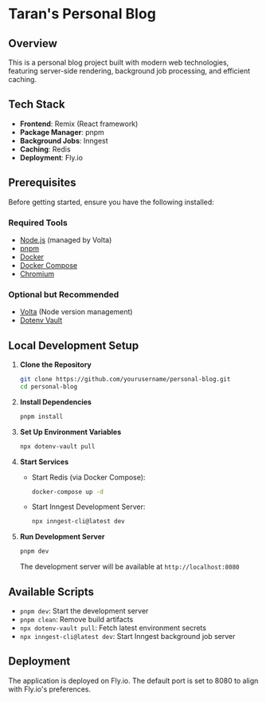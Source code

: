 # Taran's Personal Blog

## Overview

This is a personal blog project built with modern web technologies, featuring
server-side rendering, background job processing, and efficient caching.

## Tech Stack

- **Frontend**: Remix (React framework)
- **Package Manager**: pnpm
- **Background Jobs**: Inngest
- **Caching**: Redis
- **Deployment**: Fly.io

## Prerequisites

Before getting started, ensure you have the following installed:

### Required Tools

- [Node.js](https://nodejs.org/) (managed by Volta)
- [pnpm](https://pnpm.io/)
- [Docker](https://www.docker.com/)
- [Docker Compose](https://docs.docker.com/compose/)
- [Chromium](https://www.chromium.org/)

### Optional but Recommended

- [Volta](https://volta.sh/) (Node version management)
- [Dotenv Vault](https://www.dotenv.org/docs/security/vault.html)

## Local Development Setup

1. **Clone the Repository**

   ```bash
   git clone https://github.com/yourusername/personal-blog.git
   cd personal-blog
   ```

2. **Install Dependencies**

   ```bash
   pnpm install
   ```

3. **Set Up Environment Variables**

   ```bash
   npx dotenv-vault pull
   ```

4. **Start Services**

   - Start Redis (via Docker Compose):
     ```bash
     docker-compose up -d
     ```
   - Start Inngest Development Server:
     ```bash
     npx inngest-cli@latest dev
     ```

5. **Run Development Server**

   ```bash
   pnpm dev
   ```

   The development server will be available at `http://localhost:8080`

## Available Scripts

- `pnpm dev`: Start the development server
- `pnpm clean`: Remove build artifacts
- `npx dotenv-vault pull`: Fetch latest environment secrets
- `npx inngest-cli@latest dev`: Start Inngest background job server

## Deployment

The application is deployed on Fly.io. The default port is set to 8080 to align
with Fly.io's preferences.
